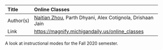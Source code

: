 | Title     | Online Classes                                                                        |
| :-------- | :------------------------------------------------------------------------------------ |
| Author(s) | [Naitian Zhou](mailto:naitian@umich.edu), Parth Dhyani, Alex Cotignola, Drishaan Jain |
| Link      | https://magnify.michigandaily.us/online_classes                                       |

A look at instructional modes for the Fall 2020 semester.
